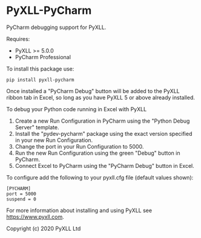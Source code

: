 # PyXLL-PyCharm

PyCharm debugging support for PyXLL.

Requires:

- PyXLL >= 5.0.0
- PyCharm Professional

To install this package use:

    pip install pyxll-pycharm

Once installed a "PyCharm Debug" button will be added to the PyXLL ribbon tab in Excel, so
long as you have PyXLL 5 or above already installed.

To debug your Python code running in Excel with PyXLL

1. Create a new Run Configuration in PyCharm using the "Python Debug Server" template. 
2. Install the "pydev-pycharm" package using the exact version specified in your new Run Configuration.
3. Change the port in your Run Configuration to 5000.
4. Run the new Run Configuration using the green "Debug" button in PyCharm.
5. Connect Excel to PyCharm using the "PyCharm Debug" button in Excel.

To configure add the following to your pyxll.cfg file (default values shown):

    [PYCHARM]
    port = 5000
    suspend = 0

For more information about installing and using PyXLL see https://www.pyxll.com.

Copyright (c) 2020 PyXLL Ltd
